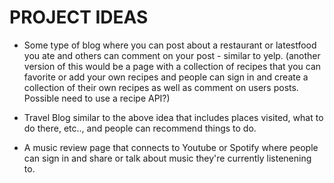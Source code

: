 # PROJECT IDEAS

- Some type of blog where you can post about a restaurant or latestfood you ate and others can comment on your post - similar to yelp. (another version of this would be a page with a collection of recipes that you can favorite or add your own recipes and people can sign in and create a collection of their own recipes as well as comment on users posts. Possible need to use a recipe API?)

- Travel Blog similar to the above idea that includes places visited, what to do there, etc.., and people can recommend things to do.

- A music review page that connects to Youtube or Spotify where people can sign in and share or talk about music they're currently listenening to.

